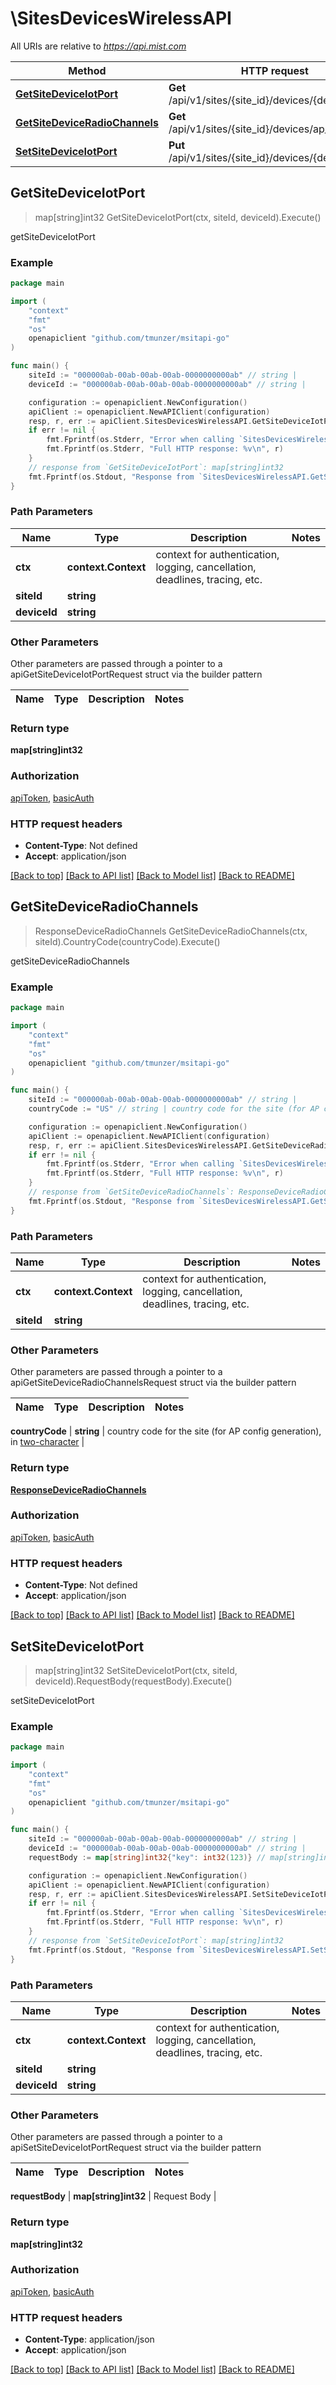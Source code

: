 # \SitesDevicesWirelessAPI

All URIs are relative to *https://api.mist.com*

Method | HTTP request | Description
------------- | ------------- | -------------
[**GetSiteDeviceIotPort**](SitesDevicesWirelessAPI.md#GetSiteDeviceIotPort) | **Get** /api/v1/sites/{site_id}/devices/{device_id}/iot | getSiteDeviceIotPort
[**GetSiteDeviceRadioChannels**](SitesDevicesWirelessAPI.md#GetSiteDeviceRadioChannels) | **Get** /api/v1/sites/{site_id}/devices/ap_channels | getSiteDeviceRadioChannels
[**SetSiteDeviceIotPort**](SitesDevicesWirelessAPI.md#SetSiteDeviceIotPort) | **Put** /api/v1/sites/{site_id}/devices/{device_id}/iot | setSiteDeviceIotPort



## GetSiteDeviceIotPort

> map[string]int32 GetSiteDeviceIotPort(ctx, siteId, deviceId).Execute()

getSiteDeviceIotPort



### Example

```go
package main

import (
	"context"
	"fmt"
	"os"
	openapiclient "github.com/tmunzer/msitapi-go"
)

func main() {
	siteId := "000000ab-00ab-00ab-00ab-0000000000ab" // string | 
	deviceId := "000000ab-00ab-00ab-00ab-0000000000ab" // string | 

	configuration := openapiclient.NewConfiguration()
	apiClient := openapiclient.NewAPIClient(configuration)
	resp, r, err := apiClient.SitesDevicesWirelessAPI.GetSiteDeviceIotPort(context.Background(), siteId, deviceId).Execute()
	if err != nil {
		fmt.Fprintf(os.Stderr, "Error when calling `SitesDevicesWirelessAPI.GetSiteDeviceIotPort``: %v\n", err)
		fmt.Fprintf(os.Stderr, "Full HTTP response: %v\n", r)
	}
	// response from `GetSiteDeviceIotPort`: map[string]int32
	fmt.Fprintf(os.Stdout, "Response from `SitesDevicesWirelessAPI.GetSiteDeviceIotPort`: %v\n", resp)
}
```

### Path Parameters


Name | Type | Description  | Notes
------------- | ------------- | ------------- | -------------
**ctx** | **context.Context** | context for authentication, logging, cancellation, deadlines, tracing, etc.
**siteId** | **string** |  | 
**deviceId** | **string** |  | 

### Other Parameters

Other parameters are passed through a pointer to a apiGetSiteDeviceIotPortRequest struct via the builder pattern


Name | Type | Description  | Notes
------------- | ------------- | ------------- | -------------



### Return type

**map[string]int32**

### Authorization

[apiToken](../README.md#apiToken), [basicAuth](../README.md#basicAuth)

### HTTP request headers

- **Content-Type**: Not defined
- **Accept**: application/json

[[Back to top]](#) [[Back to API list]](../README.md#documentation-for-api-endpoints)
[[Back to Model list]](../README.md#documentation-for-models)
[[Back to README]](../README.md)


## GetSiteDeviceRadioChannels

> ResponseDeviceRadioChannels GetSiteDeviceRadioChannels(ctx, siteId).CountryCode(countryCode).Execute()

getSiteDeviceRadioChannels



### Example

```go
package main

import (
	"context"
	"fmt"
	"os"
	openapiclient "github.com/tmunzer/msitapi-go"
)

func main() {
	siteId := "000000ab-00ab-00ab-00ab-0000000000ab" // string | 
	countryCode := "US" // string | country code for the site (for AP config generation), in [two-character](http://en.wikipedia.org/wiki/ISO_3166-1_alpha-2) (optional)

	configuration := openapiclient.NewConfiguration()
	apiClient := openapiclient.NewAPIClient(configuration)
	resp, r, err := apiClient.SitesDevicesWirelessAPI.GetSiteDeviceRadioChannels(context.Background(), siteId).CountryCode(countryCode).Execute()
	if err != nil {
		fmt.Fprintf(os.Stderr, "Error when calling `SitesDevicesWirelessAPI.GetSiteDeviceRadioChannels``: %v\n", err)
		fmt.Fprintf(os.Stderr, "Full HTTP response: %v\n", r)
	}
	// response from `GetSiteDeviceRadioChannels`: ResponseDeviceRadioChannels
	fmt.Fprintf(os.Stdout, "Response from `SitesDevicesWirelessAPI.GetSiteDeviceRadioChannels`: %v\n", resp)
}
```

### Path Parameters


Name | Type | Description  | Notes
------------- | ------------- | ------------- | -------------
**ctx** | **context.Context** | context for authentication, logging, cancellation, deadlines, tracing, etc.
**siteId** | **string** |  | 

### Other Parameters

Other parameters are passed through a pointer to a apiGetSiteDeviceRadioChannelsRequest struct via the builder pattern


Name | Type | Description  | Notes
------------- | ------------- | ------------- | -------------

 **countryCode** | **string** | country code for the site (for AP config generation), in [two-character](http://en.wikipedia.org/wiki/ISO_3166-1_alpha-2) | 

### Return type

[**ResponseDeviceRadioChannels**](ResponseDeviceRadioChannels.md)

### Authorization

[apiToken](../README.md#apiToken), [basicAuth](../README.md#basicAuth)

### HTTP request headers

- **Content-Type**: Not defined
- **Accept**: application/json

[[Back to top]](#) [[Back to API list]](../README.md#documentation-for-api-endpoints)
[[Back to Model list]](../README.md#documentation-for-models)
[[Back to README]](../README.md)


## SetSiteDeviceIotPort

> map[string]int32 SetSiteDeviceIotPort(ctx, siteId, deviceId).RequestBody(requestBody).Execute()

setSiteDeviceIotPort



### Example

```go
package main

import (
	"context"
	"fmt"
	"os"
	openapiclient "github.com/tmunzer/msitapi-go"
)

func main() {
	siteId := "000000ab-00ab-00ab-00ab-0000000000ab" // string | 
	deviceId := "000000ab-00ab-00ab-00ab-0000000000ab" // string | 
	requestBody := map[string]int32{"key": int32(123)} // map[string]int32 | Request Body (optional)

	configuration := openapiclient.NewConfiguration()
	apiClient := openapiclient.NewAPIClient(configuration)
	resp, r, err := apiClient.SitesDevicesWirelessAPI.SetSiteDeviceIotPort(context.Background(), siteId, deviceId).RequestBody(requestBody).Execute()
	if err != nil {
		fmt.Fprintf(os.Stderr, "Error when calling `SitesDevicesWirelessAPI.SetSiteDeviceIotPort``: %v\n", err)
		fmt.Fprintf(os.Stderr, "Full HTTP response: %v\n", r)
	}
	// response from `SetSiteDeviceIotPort`: map[string]int32
	fmt.Fprintf(os.Stdout, "Response from `SitesDevicesWirelessAPI.SetSiteDeviceIotPort`: %v\n", resp)
}
```

### Path Parameters


Name | Type | Description  | Notes
------------- | ------------- | ------------- | -------------
**ctx** | **context.Context** | context for authentication, logging, cancellation, deadlines, tracing, etc.
**siteId** | **string** |  | 
**deviceId** | **string** |  | 

### Other Parameters

Other parameters are passed through a pointer to a apiSetSiteDeviceIotPortRequest struct via the builder pattern


Name | Type | Description  | Notes
------------- | ------------- | ------------- | -------------


 **requestBody** | **map[string]int32** | Request Body | 

### Return type

**map[string]int32**

### Authorization

[apiToken](../README.md#apiToken), [basicAuth](../README.md#basicAuth)

### HTTP request headers

- **Content-Type**: application/json
- **Accept**: application/json

[[Back to top]](#) [[Back to API list]](../README.md#documentation-for-api-endpoints)
[[Back to Model list]](../README.md#documentation-for-models)
[[Back to README]](../README.md)

